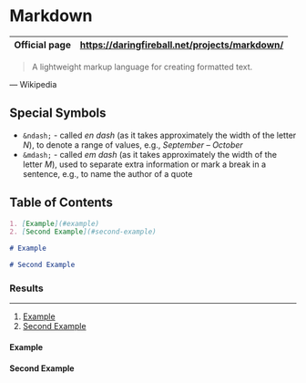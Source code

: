 # Markdown

| Official page | <https://daringfireball.net/projects/markdown/> |
| ------------- | ----------------------------------------------- |

> A lightweight markup language for creating formatted text.

&mdash; Wikipedia

## Special Symbols

- `&ndash;` - called _en dash_ (as it takes approximately the width of the letter _N_), to denote a range of values, e.g., _September &ndash; October_
- `&mdash;` - called _em dash_ (as it takes approximately the width of the letter _M_), used to separate extra information or mark a break in a sentence, e.g., to name the author of a quote

## Table of Contents

```md
1. [Example](#example)
2. [Second Example](#second-example)

# Example

# Second Example
```

### Results

---

1. [Example](#example)
2. [Second Example](#second-example)

#### Example

#### Second Example
